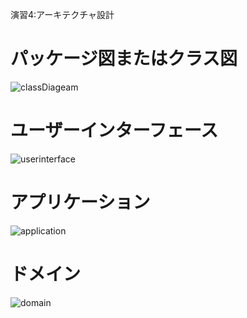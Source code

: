 演習4:アーキテクチャ設計

# パッケージ図またはクラス図
![classDiageam](https://github.com/user-attachments/assets/240f3dc4-4a6b-4fd8-a893-93ef6968013f)

# ユーザーインターフェース
![userinterface](https://github.com/user-attachments/assets/2bd217e5-a7a2-4589-913d-b863d4dccea7)

# アプリケーション
![application](https://github.com/user-attachments/assets/daf29ecd-7e20-4294-b86b-31c2b35f5aa2)

# ドメイン
![domain](https://github.com/user-attachments/assets/05e64a4d-68f1-471e-9653-5143c2c65c65)
